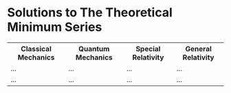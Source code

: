 <!DOCTYPE html>
<html>
    <head>
    <link rel="stylesheet" type="text/css" href="https://JoakimSilva.github.io/style.css">
  </head>
<body>

<h1>Solutions to The Theoretical Minimum Series</h1>

<table>
  <tr>
    <th>Classical Mechanics</th>
    <th>Quantum Mechanics</th>
    <th>Special Relativity</th>
    <th>General Relativity</th>
  </tr>
  <tr>
    <td>...</td>
    <td>...</td>
    <td>...</td>
    <td>...</td>
  </tr>
  <tr>
    <td>...</td>
    <td>...</td>
    <td>...</td>
    <td>...</td>
  </tr>
</table>

</body>
</html>
